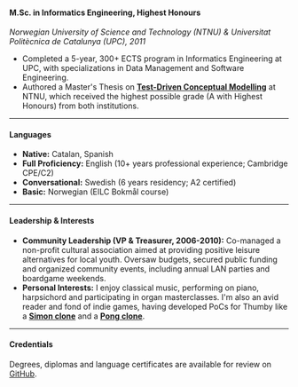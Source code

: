 #### M.Sc. in Informatics Engineering, Highest Honours
*Norwegian University of Science and Technology (NTNU) & Universitat Politècnica de Catalunya (UPC), 2011*
- Completed a 5-year, 300+ ECTS program in Informatics Engineering at UPC, with specializations in Data Management and Software Engineering.
- Authored a Master's Thesis on **[Test-Driven Conceptual Modelling](https://ntnuopen.ntnu.no/ntnu-xmlui/handle/11250/252845)** at NTNU, which received the highest possible grade (A with Highest Honours) from both institutions.

---

#### Languages
- **Native:** Catalan, Spanish
- **Full Proficiency:** English (10+ years professional experience; Cambridge CPE/C2)
- **Conversational:** Swedish (6 years residency; A2 certified)
- **Basic:** Norwegian (EILC Bokmål course)

---

#### Leadership & Interests
- **Community Leadership (VP & Treasurer, 2006-2010):** Co-managed a non-profit cultural association aimed at providing positive leisure alternatives for local youth. Oversaw budgets, secured public funding and organized community events, including annual LAN parties and boardgame weekends.
- **Personal Interests:** I enjoy classical music, performing on piano, harpsichord and participating in organ masterclasses. I'm also an avid reader and fond of indie games, having developed PoCs for Thumby like a **[Simon clone](https://github.com/isaacbernat/tinymem)** and a **[Pong clone](https://github.com/isaacbernat/2pddl42ppl)**.

---

#### Credentials
Degrees, diplomas and language certificates are available for review on [GitHub](https://github.com/isaacbernat/cv/tree/master/certificates).
